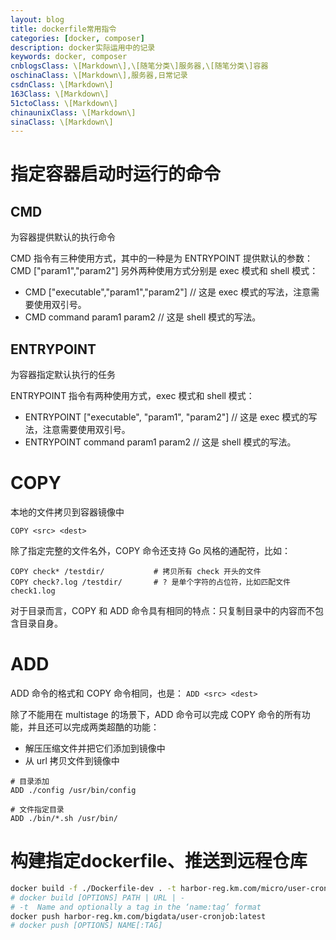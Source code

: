 ```yaml
---
layout: blog
title: dockerfile常用指令
categories: [docker, composer]
description: docker实际运用中的记录
keywords: docker, composer
cnblogsClass: \[Markdown\],\[随笔分类\]服务器,\[随笔分类\]容器
oschinaClass: \[Markdown\],服务器,日常记录
csdnClass: \[Markdown\]
163Class: \[Markdown\]
51ctoClass: \[Markdown\]
chinaunixClass: \[Markdown\]
sinaClass: \[Markdown\]
---
```


# 指定容器启动时运行的命令
## CMD
为容器提供默认的执行命令

CMD 指令有三种使用方式，其中的一种是为 ENTRYPOINT 提供默认的参数：
CMD ["param1","param2"]
另外两种使用方式分别是 exec 模式和 shell 模式：
- CMD ["executable","param1","param2"]    // 这是 exec 模式的写法，注意需要使用双引号。
- CMD command param1 param2                  // 这是 shell 模式的写法。

## ENTRYPOINT
为容器指定默认执行的任务

ENTRYPOINT 指令有两种使用方式，exec 模式和 shell 模式：
- ENTRYPOINT ["executable", "param1", "param2"]   // 这是 exec 模式的写法，注意需要使用双引号。
- ENTRYPOINT command param1 param2                   // 这是 shell 模式的写法。


# COPY
本地的文件拷贝到容器镜像中
```
COPY <src> <dest>
```

除了指定完整的文件名外，COPY 命令还支持 Go 风格的通配符，比如：
```
COPY check* /testdir/           # 拷贝所有 check 开头的文件
COPY check?.log /testdir/       # ? 是单个字符的占位符，比如匹配文件 check1.log
```

对于目录而言，COPY 和 ADD 命令具有相同的特点：只复制目录中的内容而不包含目录自身。

# ADD
ADD 命令的格式和 COPY 命令相同，也是：
```ADD <src> <dest>```

除了不能用在 multistage 的场景下，ADD 命令可以完成 COPY 命令的所有功能，并且还可以完成两类超酷的功能：

- 解压压缩文件并把它们添加到镜像中
- 从 url 拷贝文件到镜像中

```shell
# 目录添加
ADD ./config /usr/bin/config

# 文件指定目录
ADD ./bin/*.sh /usr/bin/
```

# 构建指定dockerfile、推送到远程仓库
```bash
docker build -f ./Dockerfile-dev . -t harbor-reg.km.com/micro/user-cronjob:latest
# docker build [OPTIONS] PATH | URL | -
# -t  Name and optionally a tag in the ‘name:tag’ format
docker push harbor-reg.km.com/bigdata/user-cronjob:latest
# docker push [OPTIONS] NAME[:TAG]
```
